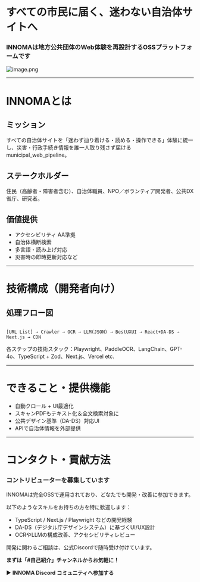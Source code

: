 # すべての市民に届く、迷わない自治体サイトへ

### INNOMAは地方公共団体のWeb体験を再設計するOSSプラットフォームです

![image.png](attachment:74fe5f66-25a6-4d16-987d-6dadf63be740:image.png)

---

# INNOMAとは

## **ミッション**

すべての自治体サイトを「迷わず辿り着ける・読める・操作できる」体験に統一し、災害・行政手続き情報を誰一人取り残さず届けるmunicipal_web_pipeline。

## **ステークホルダー**

住民（高齢者・障害者含む）、自治体職員、NPO／ボランティア開発者、公共DX省庁、研究者。

## **価値提供**

- アクセシビリティ AA準拠
- 自治体横断検索
- 多言語・読み上げ対応
- 災害時の即時更新対応など

---

# 技術構成（開発者向け）

## 処理フロー図

```

[URL List] → Crawler → OCR → LLM(JSON) → BestUXUI → React+DA-DS → Next.js → CDN

```

各ステップの技術スタック：Playwright、PaddleOCR、LangChain、GPT-4o、TypeScript + Zod、Next.js、Vercel etc.

---

# できること・提供機能

- 自動クロール + UI最適化
- スキャンPDFもテキスト化＆全文検索対象に
- 公共デザイン基準（DA-DS）対応UI
- APIで自治体情報を外部提供

---

# コンタクト・貢献方法

### コントリビューターを募集しています

INNOMAは完全OSSで運用されており、どなたでも開発・改善に参加できます。

以下のようなスキルをお持ちの方を特に歓迎します：

- TypeScript / Next.js / Playwright などの開発経験
- DA-DS（デジタル庁デザインシステム）に基づくUI/UX設計
- OCRやLLMの構成改善、アクセシビリティレビュー

開発に関わるご相談は、公式Discordで随時受け付けています。

**まずは「#自己紹介」チャンネルからお気軽に！**

▶︎ **INNOMA Discord コミュニティへ参加する**
